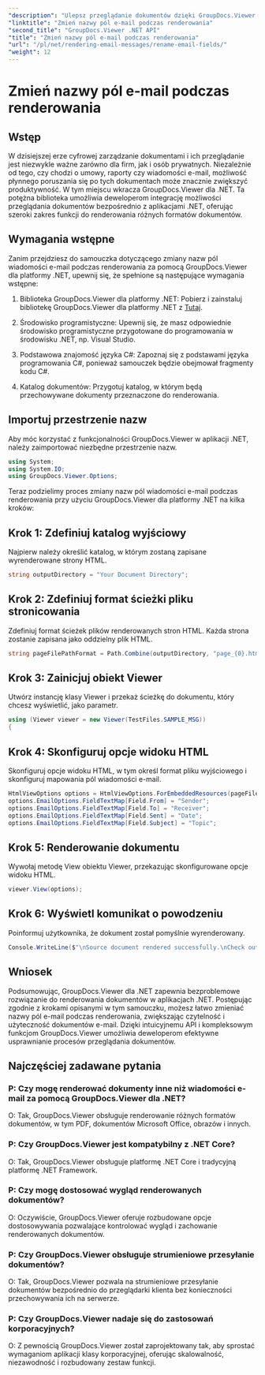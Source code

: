 ```yaml
---
"description": "Ulepsz przeglądanie dokumentów dzięki GroupDocs.Viewer dla .NET. Bezproblemowo renderuj i dostosowuj wiadomości e-mail."
"linktitle": "Zmień nazwy pól e-mail podczas renderowania"
"second_title": "GroupDocs.Viewer .NET API"
"title": "Zmień nazwy pól e-mail podczas renderowania"
"url": "/pl/net/rendering-email-messages/rename-email-fields/"
"weight": 12
---
```


# Zmień nazwy pól e-mail podczas renderowania

## Wstęp

W dzisiejszej erze cyfrowej zarządzanie dokumentami i ich przeglądanie jest niezwykle ważne zarówno dla firm, jak i osób prywatnych. Niezależnie od tego, czy chodzi o umowy, raporty czy wiadomości e-mail, możliwość płynnego poruszania się po tych dokumentach może znacznie zwiększyć produktywność. W tym miejscu wkracza GroupDocs.Viewer dla .NET. Ta potężna biblioteka umożliwia deweloperom integrację możliwości przeglądania dokumentów bezpośrednio z aplikacjami .NET, oferując szeroki zakres funkcji do renderowania różnych formatów dokumentów.

## Wymagania wstępne

Zanim przejdziesz do samouczka dotyczącego zmiany nazw pól wiadomości e-mail podczas renderowania za pomocą GroupDocs.Viewer dla platformy .NET, upewnij się, że spełnione są następujące wymagania wstępne:

1. Biblioteka GroupDocs.Viewer dla platformy .NET: Pobierz i zainstaluj bibliotekę GroupDocs.Viewer dla platformy .NET z [Tutaj](https://releases.groupdocs.com/viewer/net/).

2. Środowisko programistyczne: Upewnij się, że masz odpowiednie środowisko programistyczne przygotowane do programowania w środowisku .NET, np. Visual Studio.

3. Podstawowa znajomość języka C#: Zapoznaj się z podstawami języka programowania C#, ponieważ samouczek będzie obejmował fragmenty kodu C#.

4. Katalog dokumentów: Przygotuj katalog, w którym będą przechowywane dokumenty przeznaczone do renderowania.

## Importuj przestrzenie nazw

Aby móc korzystać z funkcjonalności GroupDocs.Viewer w aplikacji .NET, należy zaimportować niezbędne przestrzenie nazw.

```csharp
using System;
using System.IO;
using GroupDocs.Viewer.Options;
```

Teraz podzielimy proces zmiany nazw pól wiadomości e-mail podczas renderowania przy użyciu GroupDocs.Viewer dla platformy .NET na kilka kroków:

## Krok 1: Zdefiniuj katalog wyjściowy

Najpierw należy określić katalog, w którym zostaną zapisane wyrenderowane strony HTML.

```csharp
string outputDirectory = "Your Document Directory";
```

## Krok 2: Zdefiniuj format ścieżki pliku stronicowania

Zdefiniuj format ścieżek plików renderowanych stron HTML. Każda strona zostanie zapisana jako oddzielny plik HTML.

```csharp
string pageFilePathFormat = Path.Combine(outputDirectory, "page_{0}.html");
```

## Krok 3: Zainicjuj obiekt Viewer

Utwórz instancję klasy Viewer i przekaż ścieżkę do dokumentu, który chcesz wyświetlić, jako parametr.

```csharp
using (Viewer viewer = new Viewer(TestFiles.SAMPLE_MSG))
{
```

## Krok 4: Skonfiguruj opcje widoku HTML

Skonfiguruj opcje widoku HTML, w tym określ format pliku wyjściowego i skonfiguruj mapowania pól wiadomości e-mail.

```csharp
HtmlViewOptions options = HtmlViewOptions.ForEmbeddedResources(pageFilePathFormat);
options.EmailOptions.FieldTextMap[Field.From] = "Sender";
options.EmailOptions.FieldTextMap[Field.To] = "Receiver";
options.EmailOptions.FieldTextMap[Field.Sent] = "Date";
options.EmailOptions.FieldTextMap[Field.Subject] = "Topic";
```

## Krok 5: Renderowanie dokumentu

Wywołaj metodę View obiektu Viewer, przekazując skonfigurowane opcje widoku HTML.

```csharp
viewer.View(options);
```

## Krok 6: Wyświetl komunikat o powodzeniu

Poinformuj użytkownika, że dokument został pomyślnie wyrenderowany.

```csharp
Console.WriteLine($"\nSource document rendered successfully.\nCheck output in {outputDirectory}.");
```

## Wniosek

Podsumowując, GroupDocs.Viewer dla .NET zapewnia bezproblemowe rozwiązanie do renderowania dokumentów w aplikacjach .NET. Postępując zgodnie z krokami opisanymi w tym samouczku, możesz łatwo zmieniać nazwy pól e-mail podczas renderowania, zwiększając czytelność i użyteczność dokumentów e-mail. Dzięki intuicyjnemu API i kompleksowym funkcjom GroupDocs.Viewer umożliwia deweloperom efektywne usprawnianie procesów przeglądania dokumentów.

## Najczęściej zadawane pytania

### P: Czy mogę renderować dokumenty inne niż wiadomości e-mail za pomocą GroupDocs.Viewer dla .NET?

O: Tak, GroupDocs.Viewer obsługuje renderowanie różnych formatów dokumentów, w tym PDF, dokumentów Microsoft Office, obrazów i innych.

### P: Czy GroupDocs.Viewer jest kompatybilny z .NET Core?

O: Tak, GroupDocs.Viewer obsługuje platformę .NET Core i tradycyjną platformę .NET Framework.

### P: Czy mogę dostosować wygląd renderowanych dokumentów?

O: Oczywiście, GroupDocs.Viewer oferuje rozbudowane opcje dostosowywania pozwalające kontrolować wygląd i zachowanie renderowanych dokumentów.

### P: Czy GroupDocs.Viewer obsługuje strumieniowe przesyłanie dokumentów?

O: Tak, GroupDocs.Viewer pozwala na strumieniowe przesyłanie dokumentów bezpośrednio do przeglądarki klienta bez konieczności przechowywania ich na serwerze.

### P: Czy GroupDocs.Viewer nadaje się do zastosowań korporacyjnych?

O: Z pewnością GroupDocs.Viewer został zaprojektowany tak, aby sprostać wymaganiom aplikacji klasy korporacyjnej, oferując skalowalność, niezawodność i rozbudowany zestaw funkcji.